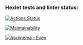 ### Hexlet tests and linter status:
[![Actions Status](https://github.com/Bogdan92/python-project-49/actions/workflows/hexlet-check.yml/badge.svg)](https://github.com/Bogdan92/python-project-49/actions)

[![Maintainability](https://api.codeclimate.com/v1/badges/5e8b9c5aa4f8ee2088ba/maintainability)](https://codeclimate.com/github/Bogdan92/python-project-49/maintainability)

[![Asciinema - Even](https://img.shields.io/badge/Asciinema%20--%20Even-White?style=flat&logo=Even&logoColor=White)](https://asciinema.org/a/D7QPJIhSQ1UapbFqmzEpKpgJu)

